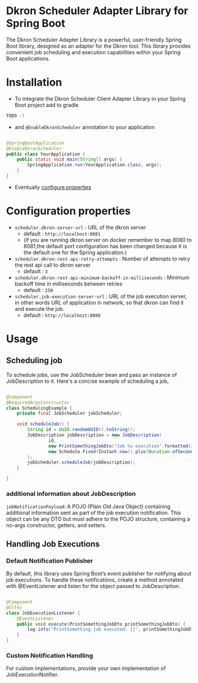 # Dkron Scheduler Adapter Library for Spring Boot

The Dkron Scheduler Adapter Library is a powerful, user-friendly Spring Boot library, designed as an adapter for the
Dkron tool. This library provides convenient job scheduling and execution capabilities within your Spring Boot
applications.

# Installation

- To integrate the Dkron Scheduler Client Adapter Library in your Spring Boot project add to gradle

```gradle
TODO :)
```

- and `@EnableDkronScheduler` annotation to your application

```java

@SpringBootApplication
@EnableDkronScheduler
public class YourApplication {
    public static void main(String[] args) {
        SpringApplication.run(YourApplication.class, args);
    }
}
```

- Eventually [configure properties](#configuration-properties)

# Configuration properties

- `scheduler.dkron-server-url` : URL of the dkron server
    * default : `http://localhost:8081`
    * (if you are running dkron server on docker remember to map 8080 to 8081,the default port configuration has been
      changed because it is the default one for the Spring application.)
- `scheduler.dkron-rest-api-retry-attempts` : Number of attempts to retry the rest api call to dkron server
    * default : `3`
- `scheduler.dkron-rest-api-minimum-backoff-in-milliseconds` : Minimum backoff time in milliseconds between retries
    * default : `250`
- `scheduler.job-execution-server-url` : URL of the job execution server, in other words URL of application in network,
  so that dkron can find it and execute the job.
    * default : `http://localhost:8080`

# Usage

## Scheduling job

To schedule jobs, use the JobScheduler bean and pass an instance of JobDescription to it. Here's a concise example of
scheduling a job,

```java

@Component
@RequiredArgsConstructor
class SchedulingExample {
    private final JobScheduler jobScheduler;

    void scheduleJob() {
        String id = UUID.randomUUID().toString();
        JobDescription jobDescription = new JobDescription(
                id,
                new PrintSomethingJobDto("Job %s execution".formatted(id)),
                new Schedule.Fixed(Instant.now().plus(Duration.ofSeconds(5)))
        );
        jobScheduler.scheduleJob(jobDescription);
    }

}
```

### additional information about JobDescription

`jobNotificationPayload`: A POJO (Plain Old Java Object) containing additional information sent as part of the job
execution notification. This object can be any DTO but must adhere to the POJO structure, containing a no-args
constructor, getters, and setters.

## Handling Job Executions

### Default Notification Publisher

By default, this library uses Spring Boot’s event publisher for notifying about job executions. To handle these
notifications, create a method annotated with @EventListener and listen for the object passed to JobDescription.

```java

@Component
@Slf4j
class JobExecutionListener {
    @EventListener
    public void execute(PrintSomethingJobDto printSomethingJobDto) {
        log.info("PrintSomething job executed: {}", printSomethingJobDto);
    }
}
```

### Custom Notification Handling

For custom implementations, provide your own implementation of JobExecutionNotifier.
